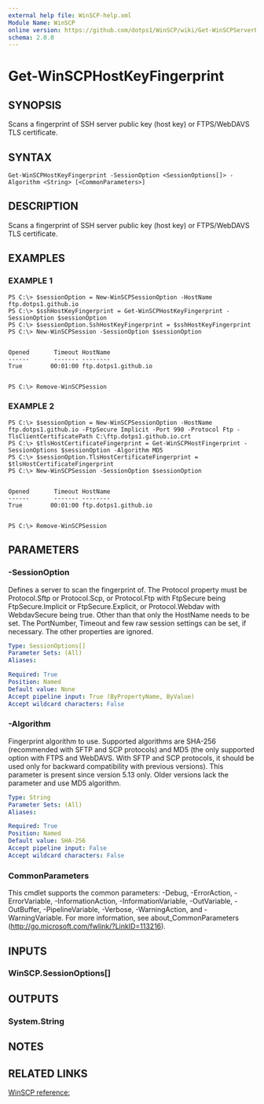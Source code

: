 ```yaml
---
external help file: WinSCP-help.xml
Module Name: WinSCP
online version: https://github.com/dotps1/WinSCP/wiki/Get-WinSCPServerPublicKeyFingerprint
schema: 2.0.0
---
```


# Get-WinSCPHostKeyFingerprint

## SYNOPSIS
Scans a fingerprint of SSH server public key (host key) or FTPS/WebDAVS TLS certificate.

## SYNTAX

```
Get-WinSCPHostKeyFingerprint -SessionOption <SessionOptions[]> -Algorithm <String> [<CommonParameters>]
```

## DESCRIPTION
Scans a fingerprint of SSH server public key (host key) or FTPS/WebDAVS TLS certificate.

## EXAMPLES

### EXAMPLE 1
```
PS C:\> $sessionOption = New-WinSCPSessionOption -HostName ftp.dotps1.github.io
PS C:\> $sshHostKeyFingerprint = Get-WinSCPHostKeyFingerprint -SessionOption $sessionOption
PS C:\> $sessionOption.SshHostKeyFingerprint = $sshHostKeyFingerprint
PS C:\> New-WinSCPSession -SessionOption $sessionOption


Opened       Timeout HostName
------       ------- --------
True        00:01:00 ftp.dotps1.github.io


PS C:\> Remove-WinSCPSession
```

### EXAMPLE 2
```
PS C:\> $sessionOption = New-WinSCPSessionOption -HostName ftp.dotps1.github.io -FtpSecure Implicit -Port 990 -Protocol Ftp -TlsClientCertificatePath C:\ftp.dotps1.github.io.crt
PS C:\> $tlsHostCertificateFingerprint = Get-WinSCPHostFingerprint -SessionOptions $sessionOption -Algorithm MD5
PS C:\> $sessionOption.TlsHostCertificateFingerprint = $tlsHostCertificateFingerprint
PS C:\> New-WinSCPSession -SessionOption $sessionOption


Opened       Timeout HostName
------       ------- --------
True        00:01:00 ftp.dotps1.github.io


PS C:\> Remove-WinSCPSession
```

## PARAMETERS

### -SessionOption
Defines a server to scan the fingerprint of.
The Protocol property must be Protocol.Sftp or Protocol.Scp, or Protocol.Ftp with FtpSecure being FtpSecure.Implicit or FtpSecure.Explicit, or Protocol.Webdav with WebdavSecure being true.
Other than that only the HostName needs to be set.
The PortNumber, Timeout and few raw session settings can be set, if necessary.
The other properties are ignored.

```yaml
Type: SessionOptions[]
Parameter Sets: (All)
Aliases:

Required: True
Position: Named
Default value: None
Accept pipeline input: True (ByPropertyName, ByValue)
Accept wildcard characters: False
```

### -Algorithm
Fingerprint algorithm to use.
Supported algorithms are SHA-256 (recommended with SFTP and SCP protocols) and MD5 (the only supported option with FTPS and WebDAVS.
With SFTP and SCP protocols, it should be used only for backward compatibility with previous versions).
This parameter is present since version 5.13 only.
Older versions lack the parameter and use MD5 algorithm.

```yaml
Type: String
Parameter Sets: (All)
Aliases:

Required: True
Position: Named
Default value: SHA-256
Accept pipeline input: False
Accept wildcard characters: False
```

### CommonParameters
This cmdlet supports the common parameters: -Debug, -ErrorAction, -ErrorVariable, -InformationAction, -InformationVariable, -OutVariable, -OutBuffer, -PipelineVariable, -Verbose, -WarningAction, and -WarningVariable. For more information, see about_CommonParameters (http://go.microsoft.com/fwlink/?LinkID=113216).

## INPUTS

### WinSCP.SessionOptions[]

## OUTPUTS

### System.String

## NOTES

## RELATED LINKS

[WinSCP reference:](https://winscp.net/eng/docs/library_session_scanfingerprint)

